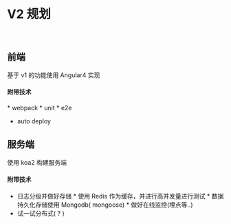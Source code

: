 # V2 规划
 
## 前端 
基于 v1 的功能使用 Angular4 实现

#### 附带技术
* webpack
* unit
* e2e
* auto deploy
  
## 服务端
使用 koa2 构建服务端
 
#### 附带技术
* 日志分级并做好存储
* 使用 Redis 作为缓存，并进行高并发量进行测试
* 数据持久化存储使用 Mongodb( mongoose)
* 做好在线监控(埋点等..)
* 试一试分布式( ? )

